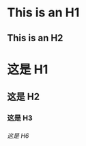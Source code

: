 This is an H1 
============= 
This is an H2 
-------------
# 这是 H1
## 这是 H2
### 这是 H3 ######
###### 这是 H6
